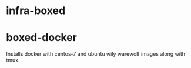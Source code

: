 # infra-boxed

# boxed-docker
Installs docker with centos-7 and ubuntu wily warewolf images along with tmux.
